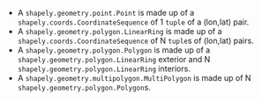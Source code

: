 * A `shapely.geometry.point.Point` is made up of a `shapely.coords.CoordinateSequence` of 1 `tuple` of a (lon,lat) pair.
* A `shapely.geometry.polygon.LinearRing` is made up of a `shapely.coords.CoordinateSequence` of N `tuple`s of (lon,lat) pairs.
* A `shapely.geometry.polygon.Polygon` is made up of a `shapely.geometry.polygon.LinearRing` exterior and N `shapely.geometry.polygon.LinearRing` interiors.
* A `shapely.geometry.multipolygon.MultiPolygon` is made up of N `shapely.geometry.polygon.Polygon`s.
